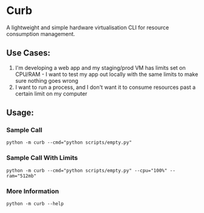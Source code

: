 # Curb
A lightweight and simple hardware virtualisation CLI for resource consumption management.

## Use Cases:
1. I'm developing a web app and my staging/prod VM has limits set on CPU/RAM - I want to test my app out locally with the same limits to make sure nothing goes wrong
2. I want to run a process, and I don't want it to consume resources past a certain limit on my computer

## Usage:
### Sample Call
`python -m curb --cmd="python scripts/empty.py"`
### Sample Call With Limits
`python -m curb --cmd="python scripts/empty.py" --cpu="100%" --ram="512mb"`
### More Information
`python -m curb --help`

